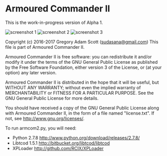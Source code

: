 # Armoured Commander II

This is the work-in-progress version of Alpha 1.

![screenshot 1](https://github.com/sudasana/armcom2/blob/master/screenshots/armcom2_4.png "Armoured Commander II Screenshot")
![screenshot 2](https://github.com/sudasana/armcom2/blob/master/screenshots/armcom2_5.png "Armoured Commander II Screenshot")
![screenshot 3](https://github.com/sudasana/armcom2/blob/master/screenshots/armcom2_3.png "Armoured Commander II Screenshot")

Copyright (c) 2016-2017 Gregory Adam Scott (sudasana@gmail.com)
This file is part of Armoured Commander II.

Armoured Commander II is free software: you can redistribute it and/or modify
it under the terms of the GNU General Public License as published by
the Free Software Foundation, either version 3 of the License, or
(at your option) any later version.

Armoured Commander II is distributed in the hope that it will be useful,
but WITHOUT ANY WARRANTY; without even the implied warranty of
MERCHANTABILITY or FITNESS FOR A PARTICULAR PURPOSE. See the
GNU General Public License for more details.

You should have received a copy of the GNU General Public License
along with Armoured Commander II, in the form of a file named "license.txt".
If not, see <http://www.gnu.org/licenses/>.


To run armcom2.py, you will need:

* Python 2.7.8	http://www.python.org/download/releases/2.7.8/
* Libtcod 1.5.1	http://bitbucket.org/libtcod/libtcod
* XPLoader	http://github.com/RCIX/XPLoader
